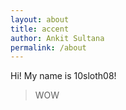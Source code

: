 ```yaml
---
layout: about
title: accent
author: Ankit Sultana
permalink: /about
---
```


Hi! My name is 10sloth08!

> WOW
